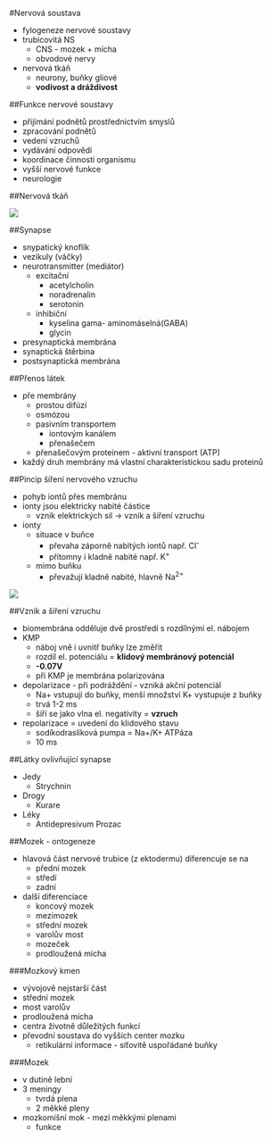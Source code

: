 #Nervová soustava
* fylogeneze nervové soustavy
* trubicovitá NS
    - CNS - mozek + mícha
    - obvodové nervy
* nervová tkáň
    - neurony, buňky gliové
    - **vodivost a dráždivost**


##Funkce nervové soustavy
* přijímání podnětů prostřednictvím smyslů
* zpracování podnětů
* vedení vzruchů
* vydávání odpovědí
* koordinace činnosti organismu
* vyšší nervové funkce
* neurologie

##Nervová tkáň

![](http://upload.wikimedia.org/wikipedia/commons/thumb/1/1a/Neuron-cs.jpg/350px-Neuron-cs.jpg)

##Synapse
* snypatický knoflík
* vezikuly (váčky)
* neurotransmitter (mediátor)
    - excitační
        + acetylcholin
        + noradrenalin
        + serotonin
    - inhibiční
        + kyselina gama- aminomáselná(GABA)
        + glycin
* presynaptická membrána
* synaptická štěrbina
* postsynaptická membrána

##Přenos látek
* pře membrány
    - prostou difúzí
    - osmózou
    - pasivním transportem
        + iontovým kanálem
        + přenašečem
    - přenašečovým proteinem - aktivní transport (ATP)
* každý druh membrány má vlastní charakteristickou sadu proteinů

##Pincip šíření nervového vzruchu
* pohyb iontů přes membránu
* ionty jsou elektricky nabité částice
    - vznik elektrických sil -> vznik a šíření vzruchu
* ionty
    - situace v buňce
        + převaha záporně nabitých iontů např. Cl<sup>-</sup>
        + přítomny i kladně nabité např. K<sup>+</sup>
    - mimo buňku
        + převažují kladně nabité, hlavně Na<sup>2+</sup>

![](http://nd03.jxs.cz/401/987/6333c6ea15_58157407_o2.jpg)

##Vznik a šíření vzruchu
* biomembrána odděluje dvě prostředí s rozdílnými el. nábojem
* KMP
    - náboj vně i uvnitř buňky lze změřit
    - rozdíl el. potenciálu = **klidový membránový potenciál**
    - **-0.07V**
    - při KMP je membrána polarizována
* depolarizace - při podráždění - vzniká akční potenciál
    - Na+ vstupují do buňky, menší množství K+ vystupuje z buňky
    - trvá 1-2 ms
    - šíří se jako vlna el. negativity = **vzruch**
* repolarizace = uvedení do klidového stavu
    - sodíkodraslíková pumpa = Na+/K+ ATPáza
    - 10 ms

##Látky ovlivňující synapse
* Jedy
    - Strychnin
* Drogy
    - Kurare
* Léky
    - Antidepresivum Prozac

##Mozek - ontogeneze
* hlavová část nervové trubice (z ektodermu) diferencuje se na
    - přední mozek
    - středí
    - zadní
* další diferenciace
    - koncový mozek
    - mezimozek
    - střední mozek
    - varolův most
    - mozeček
    - prodloužená mícha

###Mozkový kmen
* vývojově nejstarší část
* střední mozek
* most varolův
* prodloužená mícha
* centra životně důležitých funkcí
* převodní soustava do vyšších center mozku
    - retikulární informace - síťovitě uspořádané buňky

###Mozek
* v dutině lební
* 3 meningy
    - tvrdá plena
    - 2 měkké pleny
* mozkomíšní mok - mezi měkkými plenami
    * funkce 
